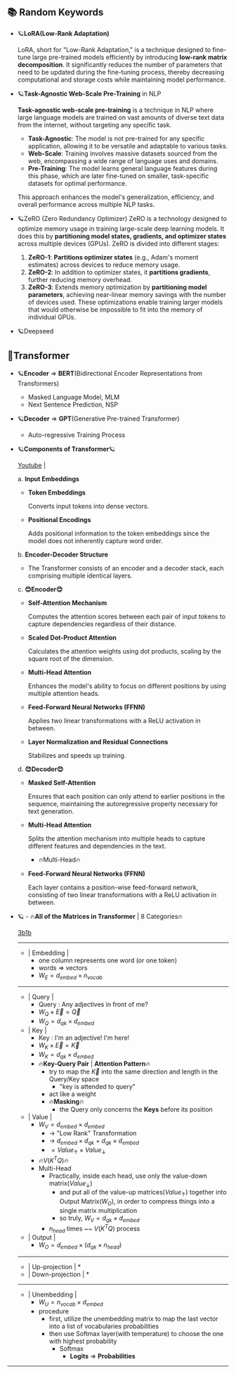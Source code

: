 

## 📚 Random Keywords

* 🪐**LoRA(Low-Rank Adaptation)**
	
	LoRA, short for "Low-Rank Adaptation," is a technique designed to fine-tune large pre-trained models efficiently by introducing **low-rank matrix decomposition**. It significantly reduces the number of parameters that need to be updated during the fine-tuning process, thereby decreasing computational and storage costs while maintaining model performance.

* 🪐**Task-Agnostic Web-Scale Pre-Training** in NLP
	
	**Task-agnostic web-scale pre-training** is a technique in NLP where large language models are trained on vast amounts of diverse text data from the internet, without targeting any specific task. 
	
	- **Task-Agnostic**: The model is not pre-trained for any specific application, allowing it to be versatile and adaptable to various tasks.
	- **Web-Scale**: Training involves massive datasets sourced from the web, encompassing a wide range of language uses and domains.
	- **Pre-Training**: The model learns general language features during this phase, which are later fine-tuned on smaller, task-specific datasets for optimal performance.
	
	This approach enhances the model's generalization, efficiency, and overall performance across multiple NLP tasks.

* 🪐ZeRO (Zero Redundancy Optimizer) 
	ZeRO is a technology designed to optimize memory usage in training large-scale deep learning models. It does this by **partitioning model states, gradients, and optimizer states** across multiple devices (GPUs). 
	ZeRO is divided into different stages:
	1. **ZeRO-1**: **Partitions optimizer states** (e.g., Adam's moment estimates) across devices to reduce memory usage.
	2. **ZeRO-2**: In addition to optimizer states, it **partitions gradients**, further reducing memory overhead.
	3. **ZeRO-3**: Extends memory optimization by **partitioning model parameters**, achieving near-linear memory savings with the number of devices used.
	These optimizations enable training larger models that would otherwise be impossible to fit into the memory of individual GPUs.

* 🪐Deepseed
	


## 🦾Transformer

* 🪐**Encoder** $\Rightarrow$ **BERT**(Bidirectional Encoder Representations from Transformers)
	
	* Masked Language Model, MLM
	* Next Sentence Prediction, NSP

* 🪐**Decoder** $\Rightarrow$ **GPT**(Generative Pre-trained Transformer)
	
	* Auto-regressive Training Process

* 🪐**Components of Transformer**🪐
	
	[Youtube](https://www.youtube.com/watch?v=wjZofJX0v4M) | 
	
	a. **Input Embeddings**
	
	- **Token Embeddings** 
		
		Converts input tokens into dense vectors.
		
	- **Positional Encodings** 
		
		Adds positional information to the token embeddings since the model does not inherently capture word order. 
	
	b. **Encoder-Decoder Structure**
	
	- The Transformer consists of an encoder and a decoder stack, each comprising multiple identical layers.
	
	c. **😊Encoder😊**
	
	- **Self-Attention Mechanism**
		
		Computes the attention scores between each pair of input tokens to capture dependencies regardless of their distance.
		
    - **Scaled Dot-Product Attention**
	    
	    Calculates the attention weights using dot products, scaling by the square root of the dimension.
	    
    - **Multi-Head Attention**
	    
	    Enhances the model's ability to focus on different positions by using multiple attention heads.
	    
    - **Feed-Forward Neural Networks (FFNN)**
	    
	    Applies two linear transformations with a ReLU activation in between.
	    
	- **Layer Normalization and Residual Connections**
		
		Stabilizes and speeds up training.
	
	d. **😊Decoder😊**
	
	- **Masked Self-Attention** 
		
		Ensures that each position can only attend to earlier positions in the sequence, maintaining the autoregressive property necessary for text generation.
		
	* **Multi-Head Attention** 
		
		Splits the attention mechanism into multiple heads to capture different features and dependencies in the text.
		
		* 🔥Multi-Head🔥
			
	- **Feed-Forward Neural Networks (FFNN)** 
		
		Each layer contains a position-wise feed-forward network, consisting of two linear transformations with a ReLU activation in between.

* 🪐 - 🔥**All of the Matrices in Transformer** | 8 Categories🔥	
	
	[3b1b](https://www.youtube.com/watch?v=wjZofJX0v4M&list=PLZHQObOWTQDNU6R1_67000Dx_ZCJB-3pi&index=5)
	
	------------------------------------
	
	* | Embedding |
		* one column represents one word (or one token)
		* words $\Rightarrow$ vectors
		* $W_E = d_{embed} \times n_{vocab}$
	
	------------------------------------
	
	* | Query |
		* Query : Any adjectives in front of me?
		* $W_Q \times \vec{E} = \vec{Q}$
		* $W_Q = d_{qk} \times d_{embed}$
	* | Key |
		* Key : I'm an adjective! I'm here! 
		* $W_K \times \vec{E}=\vec{K}$
		* $W_K = d_{qk} \times d_{embed}$
		* 🔥**Key-Query Pair** | **Attention Pattern**🔥
			* try to map the $\vec{K}$ into the same direction and length in the Query/Key space
				* "key is attended to query"
			* act like a weight
			* 🔥**Masking**🔥
				* the Query only concerns the **Keys** before its position
	* | Value | 
		* $W_V = d_{embed} \times d_{embed}$ 
			* $\rightarrow$ "Low Rank" Transformation 
			* $\rightarrow$ $d_{embed}\times d_{qk}$ + $d_{qk} \times d_{embed}$
			* $=Value_{\uparrow} \times Value_{\downarrow}$
		* 🔥$V(K^TQ)$🔥
		* Multi-Head 
			* Practically, inside each head, use only the value-down matrix($Value_{\downarrow}$)
				* and put all of the value-up matrices($Value_{\uparrow}$) together into Output Matrix($W_O$), in order to compress things into a single matrix multiplication
				* so truly, $W_V = d_{qk} \times d_{embed}$
			* $n_{head}$ times ~~ $V(K^TQ)$ process
	* | Output |
		* $W_O=d_{embed}\times(d_{qk}\times n_{head})$
	
	------------------------------------
	
	* | Up-projection | 
		* 
	* | Down-projection | 
		* 
	
	------------------------------------
	
	* | Unembedding |
		* $W_U = n_{vocab} \times d_{embed}$
		* procedure 
			* first, utilize the unembedding matrix to map the last vector into a list of vocabularies probabilities
			* then use Softmax layer(with temperature) to choose the one with highest probability
				* Softmax
					* **Logits** $\Rightarrow$ **Probabilities**
	
------------------------------------


